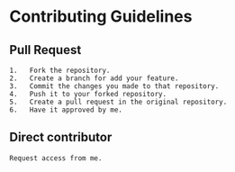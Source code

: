 # Contributing Guidelines

## Pull Request
    1.   Fork the repository.
    2.   Create a branch for add your feature.
    3.   Commit the changes you made to that repository.
    4.   Push it to your forked repository.
    5.   Create a pull request in the original repository.
    6.   Have it approved by me.
## Direct contributor
    Request access from me.
